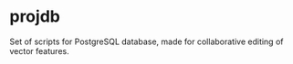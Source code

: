 # projdb
Set of scripts for PostgreSQL database, made for collaborative editing of vector features.
